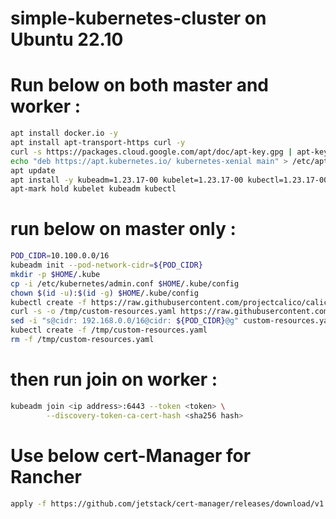 # simple-kubernetes-cluster on Ubuntu 22.10  
  
Run below on both master and worker :  
==========
```bash
apt install docker.io -y
apt install apt-transport-https curl -y
curl -s https://packages.cloud.google.com/apt/doc/apt-key.gpg | apt-key add
echo "deb https://apt.kubernetes.io/ kubernetes-xenial main" > /etc/apt/sources.list.d/kubernetes.list
apt update
apt install -y kubeadm=1.23.17-00 kubelet=1.23.17-00 kubectl=1.23.17-00 kubernetes-cni=1.1.1-00
apt-mark hold kubelet kubeadm kubectl
```
  
run below on master only :  
==========
```bash
POD_CIDR=10.100.0.0/16
kubeadm init --pod-network-cidr=${POD_CIDR}
mkdir -p $HOME/.kube
cp -i /etc/kubernetes/admin.conf $HOME/.kube/config
chown $(id -u):$(id -g) $HOME/.kube/config
kubectl create -f https://raw.githubusercontent.com/projectcalico/calico/v3.25.1/manifests/tigera-operator.yaml
curl -s -o /tmp/custom-resources.yaml https://raw.githubusercontent.com/projectcalico/calico/v3.25.1/manifests/custom-resources.yaml
sed -i "s@cidr: 192.168.0.0/16@cidr: ${POD_CIDR}@g" custom-resources.yaml
kubectl create -f /tmp/custom-resources.yaml
rm -f /tmp/custom-resources.yaml
```

then run join on worker :  
==========  
```bash
kubeadm join <ip address>:6443 --token <token> \
        --discovery-token-ca-cert-hash <sha256 hash>
```


Use below cert-Manager for Rancher  
==========
```bash
apply -f https://github.com/jetstack/cert-manager/releases/download/v1.4.0/cert-manager.yaml
```
